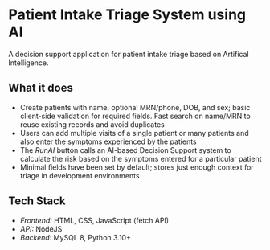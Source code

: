 # Patient Intake Triage System using AI #

A decision support application for patient intake triage based on Artifical Intelligence. 

## What it does ##

- Create patients with name, optional MRN/phone, DOB, and sex; basic client-side validation for required fields. Fast search on name/MRN to reuse existing records and avoid duplicates 
- Users can add multiple visits of a single patient or many patients and also enter the symptoms experienced by the patients
- The _RunAI_ button calls an AI-based Decision Support system to calculate the risk based on the symptoms entered for a particular patient
- Minimal fields have been set by default; stores just enough context for triage in development environments

## Tech Stack ##
- _Frontend:_ HTML, CSS, JavaScript (fetch API)
- _API:_ NodeJS
- _Backend:_ MySQL 8, Python 3.10+



